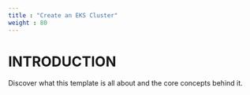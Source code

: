 ```yaml
---
title : "Create an EKS Cluster"
weight : 80
---
```


# INTRODUCTION

Discover what this template is all about and the core concepts behind it.